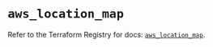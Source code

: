 # `aws_location_map`

Refer to the Terraform Registry for docs: [`aws_location_map`](https://registry.terraform.io/providers/hashicorp/aws/6.12.0/docs/resources/location_map).
